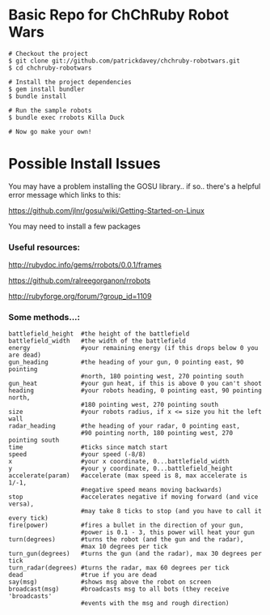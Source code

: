 Basic Repo for ChChRuby Robot Wars
==================================

    # Checkout the project
    $ git clone git://github.com/patrickdavey/chchruby-robotwars.git
    $ cd chchruby-robotwars

    # Install the project dependencies
    $ gem install bundler
    $ bundle install

    # Run the sample robots
    $ bundle exec rrobots Killa Duck

    # Now go make your own!

Possible Install Issues
=======================

You may have a problem installing the GOSU library.. if so.. there's a helpful
error message which links to this:

https://github.com/jlnr/gosu/wiki/Getting-Started-on-Linux

You may need to install a few packages

### Useful resources: ###

http://rubydoc.info/gems/rrobots/0.0.1/frames

https://github.com/ralreegorganon/rrobots

http://rubyforge.org/forum/?group_id=1109

### Some methods...: ###
    battlefield_height  #the height of the battlefield
    battlefield_width   #the width of the battlefield
    energy              #your remaining energy (if this drops below 0 you are dead)
    gun_heading         #the heading of your gun, 0 pointing east, 90 pointing
                        #north, 180 pointing west, 270 pointing south
    gun_heat            #your gun heat, if this is above 0 you can't shoot
    heading             #your robots heading, 0 pointing east, 90 pointing north,
                        #180 pointing west, 270 pointing south
    size                #your robots radius, if x <= size you hit the left wall
    radar_heading       #the heading of your radar, 0 pointing east,
                        #90 pointing north, 180 pointing west, 270 pointing south
    time                #ticks since match start
    speed               #your speed (-8/8)
    x                   #your x coordinate, 0...battlefield_width
    y                   #your y coordinate, 0...battlefield_height
    accelerate(param)   #accelerate (max speed is 8, max accelerate is 1/-1,
                        #negative speed means moving backwards)
    stop                #accelerates negative if moving forward (and vice versa),
                        #may take 8 ticks to stop (and you have to call it every tick)
    fire(power)         #fires a bullet in the direction of your gun,
                        #power is 0.1 - 3, this power will heat your gun
    turn(degrees)       #turns the robot (and the gun and the radar),
                        #max 10 degrees per tick
    turn_gun(degrees)   #turns the gun (and the radar), max 30 degrees per tick
    turn_radar(degrees) #turns the radar, max 60 degrees per tick
    dead                #true if you are dead
    say(msg)            #shows msg above the robot on screen
    broadcast(msg)      #broadcasts msg to all bots (they receive 'broadcasts'
                        #events with the msg and rough direction)
